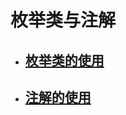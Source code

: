 # 枚举类与注解
 - ## [枚举类的使用](/Java/Java%20SE/11-枚举类与注解/1-枚举类的使用.md)
 - ## [注解的使用](/Java/Java%20SE/11-枚举类与注解/README.md)